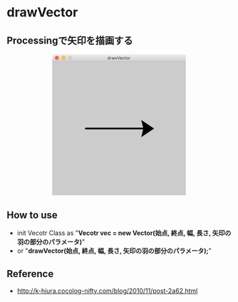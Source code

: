 # drawVector
## Processingで矢印を描画する

<div align="CENTER">
  <img src="https://github.com/nshhhin/drawVector/blob/master/demo.png" width="300px" auto="height">
</div>

## How to use
- init Vecotr Class as "<b>Vecotr vec = new Vector(始点, 終点, 幅, 長さ, 矢印の羽の部分のパラメータ)</b>"
- or "<b>drawVector(始点, 終点, 幅, 長さ, 矢印の羽の部分のパラメータ);</b>"

## Reference
- http://k-hiura.cocolog-nifty.com/blog/2010/11/post-2a62.html
